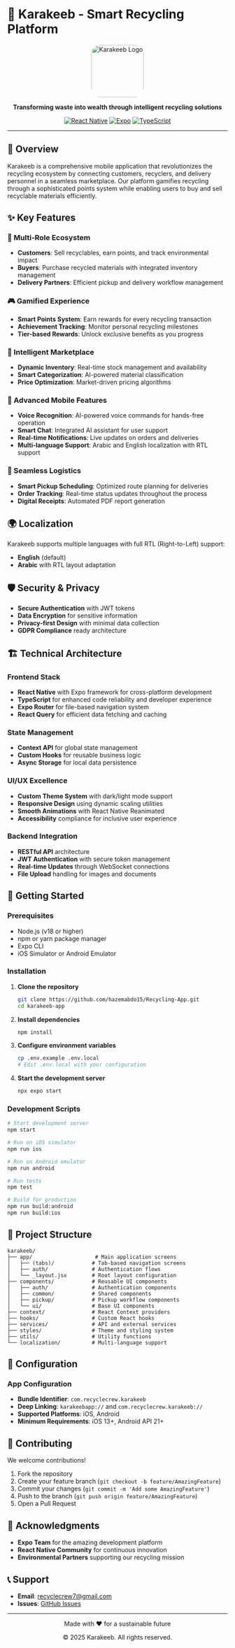 ﻿# 🌱 Karakeeb - Smart Recycling Platform

<div align="center">
<img src="./assets/images/Karakeeb-logo.pn" alt="Karakeeb Logo" width="120" height="120" style="border-radius: 20px;" />

<p><strong>Transforming waste into wealth through intelligent recycling solutions</strong></p>

[![React Native](https://img.shields.io/badge/React%20Native-0.74-blue.svg)](https://reactnative.dev/)
[![Expo](https://img.shields.io/badge/Expo-~53.0-black.svg)](https://expo.dev/)
[![TypeScript](https://img.shields.io/badge/TypeScript-5.3-blue.svg)](https://www.typescriptlang.org/)
</div>

---

## 🎯 Overview

Karakeeb is a comprehensive mobile application that revolutionizes the recycling ecosystem by connecting customers, recyclers, and delivery personnel in a seamless marketplace. Our platform gamifies recycling through a sophisticated points system while enabling users to buy and sell recyclable materials efficiently.

## ✨ Key Features

### 🔄 Multi-Role Ecosystem
- **Customers**: Sell recyclables, earn points, and track environmental impact
- **Buyers**: Purchase recycled materials with integrated inventory management
- **Delivery Partners**: Efficient pickup and delivery workflow management

### 🎮 Gamified Experience
- **Smart Points System**: Earn rewards for every recycling transaction
- **Achievement Tracking**: Monitor personal recycling milestones
- **Tier-based Rewards**: Unlock exclusive benefits as you progress

### 🛒 Intelligent Marketplace
- **Dynamic Inventory**: Real-time stock management and availability
- **Smart Categorization**: AI-powered material classification
- **Price Optimization**: Market-driven pricing algorithms

### 📱 Advanced Mobile Features
- **Voice Recognition**: AI-powered voice commands for hands-free operation
- **Smart Chat**: Integrated AI assistant for user support
- **Real-time Notifications**: Live updates on orders and deliveries
- **Multi-language Support**: Arabic and English localization with RTL support

### 🚚 Seamless Logistics
- **Smart Pickup Scheduling**: Optimized route planning for deliveries
- **Order Tracking**: Real-time status updates throughout the process
- **Digital Receipts**: Automated PDF report generation

## 🌍 Localization

Karakeeb supports multiple languages with full RTL (Right-to-Left) support:
- **English** (default)
- **Arabic** with RTL layout adaptation

## 🛡️ Security & Privacy

- **Secure Authentication** with JWT tokens
- **Data Encryption** for sensitive information
- **Privacy-first Design** with minimal data collection
- **GDPR Compliance** ready architecture


## 🏗️ Technical Architecture

### Frontend Stack
- **React Native** with Expo framework for cross-platform development
- **TypeScript** for enhanced code reliability and developer experience
- **Expo Router** for file-based navigation system
- **React Query** for efficient data fetching and caching

### State Management
- **Context API** for global state management
- **Custom Hooks** for reusable business logic
- **Async Storage** for local data persistence

### UI/UX Excellence
- **Custom Theme System** with dark/light mode support
- **Responsive Design** using dynamic scaling utilities
- **Smooth Animations** with React Native Reanimated
- **Accessibility** compliance for inclusive user experience

### Backend Integration
- **RESTful API** architecture
- **JWT Authentication** with secure token management
- **Real-time Updates** through WebSocket connections
- **File Upload** handling for images and documents

## 🚀 Getting Started

### Prerequisites
- Node.js (v18 or higher)
- npm or yarn package manager
- Expo CLI
- iOS Simulator or Android Emulator

### Installation

1. **Clone the repository**
   ```bash
   git clone https://github.com/hazemabdo15/Recycling-App.git
   cd karakeeb-app
   ```

2. **Install dependencies**
   ```bash
   npm install
   ```

3. **Configure environment variables**
   ```bash
   cp .env.example .env.local
   # Edit .env.local with your configuration
   ```

4. **Start the development server**
   ```bash
   npx expo start
   ```

### Development Scripts

```bash
# Start development server
npm start

# Run on iOS simulator
npm run ios

# Run on Android emulator
npm run android

# Run tests
npm test

# Build for production
npm run build:android
npm run build:ios
```

## 📂 Project Structure

```
karakeeb/
├── app/                    # Main application screens
│   ├── (tabs)/            # Tab-based navigation screens
│   ├── auth/              # Authentication flows
│   └── _layout.jsx        # Root layout configuration
├── components/            # Reusable UI components
│   ├── auth/              # Authentication components
│   ├── common/            # Shared components
│   ├── pickup/            # Pickup workflow components
│   └── ui/                # Base UI components
├── context/               # React Context providers
├── hooks/                 # Custom React hooks
├── services/              # API and external services
├── styles/                # Theme and styling system
├── utils/                 # Utility functions
└── localization/          # Multi-language support
```

## 🔧 Configuration

### App Configuration
- **Bundle Identifier**: `com.recyclecrew.karakeeb`
- **Deep Linking**: `karakeebapp://` and `com.recyclecrew.karakeeb://`
- **Supported Platforms**: iOS, Android
- **Minimum Requirements**: iOS 13+, Android API 21+

## 🤝 Contributing

We welcome contributions!

1. Fork the repository
2. Create your feature branch (`git checkout -b feature/AmazingFeature`)
3. Commit your changes (`git commit -m 'Add some AmazingFeature'`)
4. Push to the branch (`git push origin feature/AmazingFeature`)
5. Open a Pull Request

## 🙏 Acknowledgments

- **Expo Team** for the amazing development platform
- **React Native Community** for continuous innovation
- **Environmental Partners** supporting our recycling mission

## 📞 Support

- **Email**: recyclecrew7@gmail.com
- **Issues**: [GitHub Issues](https://github.com/hazemabdo15/Recycling-App/issues)

---

<div align="center">
  <p>Made with ❤️ for a sustainable future</p>
  <p>© 2025 Karakeeb. All rights reserved.</p>
</div>